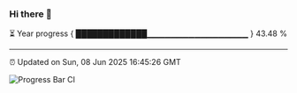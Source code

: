 ### Hi there 👋

⏳ Year progress { █████████████▁▁▁▁▁▁▁▁▁▁▁▁▁▁▁▁▁ } 43.48 %

---

⏰ Updated on Sun, 08 Jun 2025 16:45:26 GMT

![Progress Bar CI](https://github.com/IshwaranRudhara/GIT-ACTION/workflows/Progress%20Bar%20CI/badge.svg)
